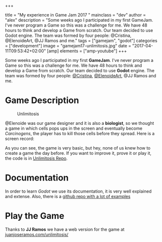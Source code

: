 +++

title = "My experience in Game Jam 2017 "
mainclass = "dev"
author = "alex"
description = "Some weeks ago I participated in my first GameJam. I've never program a Game so this was a challenge for me. We have 48 hours to think and develop a Game from scratch. Our team decided to use Godot engine. The team was formed by four people: @Cristina, @ElenoideArt, @JJ Ramos and me."
tags = ["gamejam", "godot"]
categories = ["development"]
image = "gamejam17-unlimitosis.jpg"
date = "2017-04-11T09:53:42+02:00"
[amp]
    elements = ["amp-youtube"]
+++

Some weeks ago I participated in my first __GameJam__. I've never program a Game so this was a challenge for me. We have 48 hours to think and develop a Game from scratch. Our team decided to use __Godot__ engine. The team was formed by four people: [@Cristina](/en/author/cristina/), <a href="http://elenoideart.deviantart.com/" target="_blank" title="@ElenoideArt">@ElenoideArt</a>, @JJ Ramos and me.

# Game Description

<figure>
        <a href="/img/gamejam17-unlimitosis.jpg">
          <amp-img
            on="tap:lightbox1"
            role="button"
            tabindex="0"
            layout="responsive"
            src="/img/gamejam17-unlimitosis.jpg"
            alt="Unlimitosis"
            title="Unlimitosis"
            sizes="(min-width: 640px) 640px, 100vw"
            width="640"
            height="640">
          </amp-img>
        </a>
        <figcaption>Unlimitosis</figcaption>
</figure>

@Elenoide was our game designer and it is also a __biologist__, so we thought a game in which cells pops ups in the screen and eventually become _Carcinogens_, the player has to kill those cells before they spread. Here is a screen record:

<amp-youtube
    data-videoid="LeyDyRMDmQ4"
    layout="responsive"
    sizes="(min-width: 800px) 800px, 100vw"
    width="800" height="600">
</amp-youtube>

As you can see, the game is very basic, but hey, none of us knew how to create a game the day before. If you want to improve it, prove it or play it, the code is in <a href="https://github.com/elbaulp/GranadaGameJam17" target="_blank" title="Unlimitosis Repo">Unlimitosis Repo</a>.

# Documentation

In order to learn _Godot_ we use its documentation, it is very well explained and extense. Also, there is a <a href="https://github.com/TutorialDoctor/TD-Godot-Games" target="_blank" title="TutorialDoctor">github repo with a lot of examples</a>

# Play the Game

Thanks to __JJ Ramos__ we have a web version for the game at <a href="http://juanjoseramos.com/unlimitosis/" target="_blank" title="http://juanjoseramos.com/unlimitosis/">juanjoseramos.com/unlimitosis/</a>
